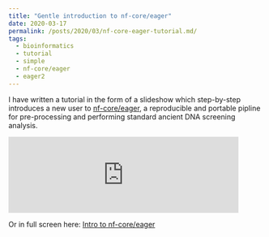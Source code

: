```yaml
---
title: "Gentle introduction to nf-core/eager"
date: 2020-03-17
permalink: /posts/2020/03/nf-core-eager-tutorial.md/
tags:
  - bioinformatics
  - tutorial
  - simple
  - nf-core/eager
  - eager2
---
```


I have written a tutorial in the form of a slideshow which step-by-step 
introduces a new user to [nf-core/eager](https://nf-co.re/eager), a reproducible
and portable pipline for pre-processing and performing standard ancient DNA 
screening analysis.



<iframe frameborder="no" border="0" marginwidth="0" marginheight="0" width="90% height="90%" src="https://jfy133.github.io/files/presentations/intro-to-nfcore-eager.html"></iframe>

Or in full screen here: [Intro to nf-core/eager](https://jfy133.github.io/files/presentations/intro-to-nfcore-eager.html ':include :type=iframe width=100% height=600px')
